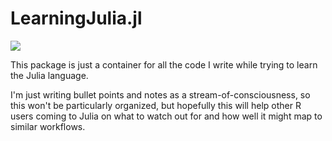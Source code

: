 # LearningJulia.jl

[![](https://img.shields.io/badge/docs-dev-blue.svg)](
    https://github.tjpalanca.com/LearningJulia.jl/dev)

This package is just a container for all the code I write while trying to 
learn the Julia language.

I'm just writing bullet points and notes as a stream-of-consciousness, so 
this won't be particularly organized, but hopefully this will help other R 
users coming to Julia on what to watch out for and how well it might map
to similar workflows.